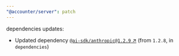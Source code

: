 ```yaml
---
"@accounter/server": patch
---
```

dependencies updates:
  - Updated dependency [`@ai-sdk/anthropic@1.2.9` ↗︎](https://www.npmjs.com/package/@ai-sdk/anthropic/v/1.2.9) (from `1.2.8`, in `dependencies`)
